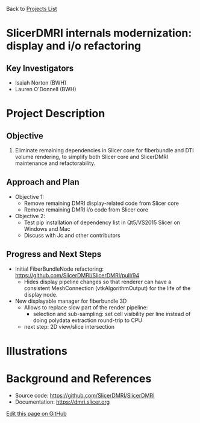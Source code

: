 Back to [Projects List](../../README.md#ProjectsList)

# SlicerDMRI internals modernization: display and i/o refactoring

## Key Investigators

- Isaiah Norton (BWH)
- Lauren O'Donnell (BWH)

# Project Description

## Objective

1. Eliminate remaining dependencies in Slicer core for fiberbundle and DTI volume rendering, to simplify both Slicer core
   and SlicerDMRI maintenance and refactorability.

## Approach and Plan

- Objective 1:
  - Remove remaining DMRI display-related code from Slicer core
  - Remove remaining DMRI i/o code from Slicer core
- Objective 2:
  - Test pip installation of dependency list in Qt5/VS2015 Slicer on Windows and Mac
  - Discuss with Jc and other contributors 

## Progress and Next Steps

<!--Describe progress and next steps in a few bullet points as you are making progress.-->
- Initial FiberBundleNode refactoring: https://github.com/SlicerDMRI/SlicerDMRI/pull/94
  - Hides display pipeline changes so that renderer can have a consistent
    MeshConnection (vtkAlgorithmOutput) for the life of the display node.
- New displayable manager for fiberbundle 3D
  - Allows to replace slow part of the render pipeline:
    - selection and sub-sampling: set cell visibility per line instead of doing polydata
      extraction round-trip to CPU
  - next step: 2D view/slice intersection

# Illustrations

<!--Add pictures and links to videos that demonstrate what has been accomplished.-->
<!--
![Description of picture](Example2.jpg)

![Some more images](Example2.jpg)
-->
# Background and References

<!--Use this space for information that may help people better understand your project, like links to papers, source code, or data.-->

- Source code: <https://github.com/SlicerDMRI/SlicerDMRI>
- Documentation: <https://dmri.slicer.org>

<!--Link for editing page when displayed in GitHub pages-->
<a href="{{site.github.repository_url}}/edit/master/{{page.path}}">Edit this page on GitHub</a>
